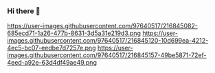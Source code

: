 ### Hi there 👋

<!--
**Nikolov87/Nikolov87** is a ✨ _special_ ✨ repository because its `README.md` (this file) appears on your GitHub profile.

Here are some ideas to get you started:

- 🔭 I’m currently working on ...
- 🌱 I’m currently learning ...
- 👯 I’m looking to collaborate on ...
- 🤔 I’m looking for help with ...
- 💬 Ask me about ...
- 📫 How to reach me: ...
- 😄 Pronouns: ...
- ⚡ Fun fact: ...
-->


https://user-images.githubusercontent.com/97640517/216845082-685ecd71-1a26-477b-8631-3d5a31e219d3.png
https://user-images.githubusercontent.com/97640517/216845120-10d699ea-4212-4ec5-bc07-eedbe7d7257e.png
https://user-images.githubusercontent.com/97640517/216845157-49be5871-72ef-4eed-a92e-63d4df49ae49.png
